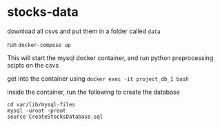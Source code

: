 # stocks-data

download all csvs and put them in a folder called `data`

run `docker-compose up`

This will start the mysql docker container, and run python preprocessing scipts on the csvs

get into the container using `docker exec -it project_db_1 bash`

inside the container, run the following to create the database

```
cd var/lib/mysql-files
mysql -uroot -proot
source CreateStocksDatabase.sql
```